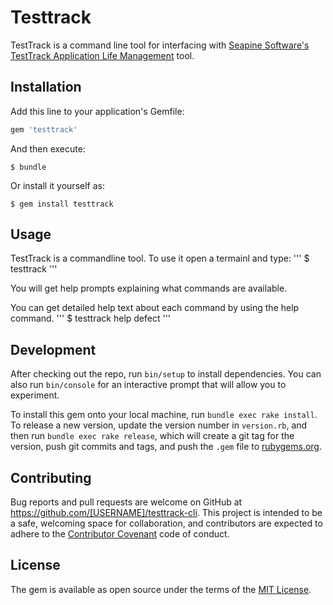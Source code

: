 # Testtrack

TestTrack is a command line tool for interfacing with [Seapine Software's TestTrack Application Life Management](http://www.seapine.com/testtrack/overview) tool.

## Installation

Add this line to your application's Gemfile:

```ruby
gem 'testtrack'
```

And then execute:

    $ bundle

Or install it yourself as:

    $ gem install testtrack

## Usage

TestTrack is a commandline tool. To use it open a termainl and type:
'''
$ testtrack
'''

You will get help prompts explaining what commands are available.

You can get detailed help text about each command by using the help command.
'''
$ testtrack help defect
'''

## Development

After checking out the repo, run `bin/setup` to install dependencies. You can also run `bin/console` for an interactive prompt that will allow you to experiment.

To install this gem onto your local machine, run `bundle exec rake install`. To release a new version, update the version number in `version.rb`, and then run `bundle exec rake release`, which will create a git tag for the version, push git commits and tags, and push the `.gem` file to [rubygems.org](https://rubygems.org).

## Contributing

Bug reports and pull requests are welcome on GitHub at https://github.com/[USERNAME]/testtrack-cli. This project is intended to be a safe, welcoming space for collaboration, and contributors are expected to adhere to the [Contributor Covenant](http://contributor-covenant.org) code of conduct.


## License

The gem is available as open source under the terms of the [MIT License](http://opensource.org/licenses/MIT).

